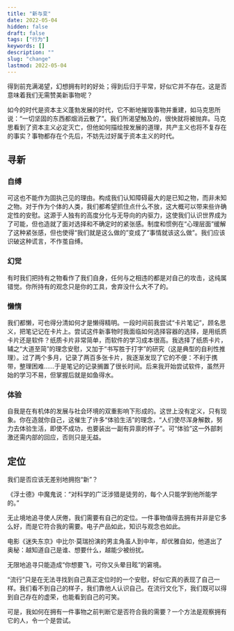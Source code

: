 ```yaml
---
title: "新与变"
date: 2022-05-04
hidden: false
draft: false
tags: ["行为"]
keywords: []
description: ""
slug: "change"
lastmod: 2022-05-04
---
```


得到前充满渴望，幻想拥有时的好处；得到后归于平常，好似它并不存在。这是否意味着我们无需赞美新事物呢？

如今的时代是资本主义蓬勃发展的时代，它不断地摧毁事物并重建，如马克思所说：“一切坚固的东西都烟消云散了”。我们所渴望触及的，很快就将被抛弃。马克思看到了资本主义必定灭亡，但他如何描绘按发展的道理，共产主义也将不复存在的事实？事物都存在个先后，不妨先过好属于资本主义的时代。

## 寻新

### 自缚

可这也不能作为固执己见的理由。构成我们认知障碍最大的是已知之物，而非未知之物。对于作为个体的人类，我们都希望抓住点什么不放，这大概可以带来些许确定性的安慰。这源于人独有的高度分化与无导向的内驱力，这使我们认识世界成为了可能，但也造就了面对选择和不确定时的紧张感。制度和惯例在“心理层面”缓解了这种紧张感，但也使得“我们就是这么做的”变成了“事情就该这么做”。我们应该识破这种谎言，不作茧自缚。

### 幻觉

有时我们把持有之物看作了我们自身，任何与之相违的都是对自己的攻击，这纯属错觉。你所持有的观念只是你的工具，舍弃没什么大不了的。

### 懒惰

我们都懒，可也得分清如何才是懒得精明。一段时间前我尝试“卡片笔记”，顾名思义，把笔记记在卡片上。尝试这件新事物时我面临如何选择容器的选择，是用纸质卡片还是软件？纸质卡片非常简单，而软件的学习成本很高。我选择了纸质卡片，辅之“大道至简”的理念安慰，又加于“书写胜于打字”的研究（这是典型的自利性推理）。过了两个多月，记录了两百多张卡片，我逐渐发现了它的不便：不利于携带，整理困难……于是笔记的记录搁置了很长时间。后来我开始尝试软件，虽然开始的学习不易，但掌握后就是如鱼得水。

### 体验

自我是在有机体的发展与社会环境的双重影响下形成的。这世上没有定义，只有现象。你在造就你自己，这催生了许多“体验生活”的理念，“人们使尽浑身解数，努力去体验生活，即使不成功，也要装出一副有异禀的样子”。可“体验”这一外部刺激还需内部的回应，否则只是无益。

## 定位

我们是否应该无差别地拥抱“新”？

《浮士德》中魔鬼说：“对科学的广泛涉猎是徒劳的，每个人只能学到他所能学的。”

无止境地追寻使人厌倦，我们需要有自己的定位。一件事物值得去拥有并非是它多么好，而是它符合我的需要。电子产品如此，知识与观念也如此。

电影《迷失东京》中比尔·莫瑞扮演的男主角虽人到中年，却优雅自如，他道出了奥秘：越知道自己是谁、想要什么，越能少被纷扰。

无限地追寻只能造成“你想要飞，可你又头晕目眩”的窘境。

“流行”只是在无法寻找到自己真正定位时的一个安慰，好似它真的表现了自己一样。我们看不到自己的样子，我们靠他人认识自己。在流行文化下，我们既可以得到自己存在的虚荣，也能看到自己的可笑。

可是，我如何在拥有一件事物之前判断它是否符合我的需要？一个方法是观察拥有它的人，令一个是尝试。